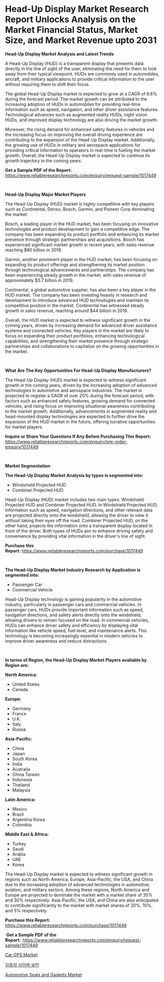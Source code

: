 <p><h1>Head-Up Display Market Research Report Unlocks Analysis on the Market Financial Status, Market Size, and Market Revenue upto 2031</h1></p><p><strong>Head-Up Display Market Analysis and Latest Trends</strong></p>
<p><p>A Head-Up Display (HUD) is a transparent display that presents data directly in the line of sight of the user, eliminating the need for them to look away from their typical viewpoint. HUDs are commonly used in automobiles, aircraft, and military applications to provide critical information to the user without requiring them to shift their focus.</p><p>The global Head-Up Display market is expected to grow at a CAGR of 6.6% during the forecast period. The market growth can be attributed to the increasing adoption of HUDs in automobiles for providing real-time information such as speed, navigation, and other driver assistance features. Technological advances such as augmented reality HUDs, night vision HUDs, and improved display technology are also driving the market growth.</p><p>Moreover, the rising demand for enhanced safety features in vehicles and the increasing focus on improving the overall driving experience are contributing to the expansion of the Head-Up Display market. Additionally, the growing use of HUDs in military and aerospace applications for providing critical information to operators in real-time is fueling the market growth. Overall, the Head-Up Display market is expected to continue its growth trajectory in the coming years.</p></p>
<p><strong>Get a Sample PDF of the Report:&nbsp;</strong> <a href="https://www.reliableresearchreports.com/enquiry/request-sample/1017449">https://www.reliableresearchreports.com/enquiry/request-sample/1017449</a></p>
<p>&nbsp;</p>
<p><strong>Head-Up Display Major Market Players</strong></p>
<p><p>The Head-Up Display (HUD) market is highly competitive with key players such as Continental, Denso, Bosch, Garmin, and Pioneer Corp dominating the market. </p><p>Bosch, a leading player in the HUD market, has been focusing on innovative technologies and product development to gain a competitive edge. The company has been expanding its product portfolio and enhancing its market presence through strategic partnerships and acquisitions. Bosch has experienced significant market growth in recent years, with sales revenue reaching $60 billion in 2019.</p><p>Garmin, another prominent player in the HUD market, has been focusing on expanding its product offerings and strengthening its market position through technological advancements and partnerships. The company has been experiencing steady growth in the market, with sales revenue of approximately $3.7 billion in 2019.</p><p>Continental, a global automotive supplier, has also been a key player in the HUD market. The company has been investing heavily in research and development to introduce advanced HUD technologies and maintain its competitive position in the market. Continental has witnessed steady growth in sales revenue, reaching around $44 billion in 2019.</p><p>Overall, the HUD market is expected to witness significant growth in the coming years, driven by increasing demand for advanced driver assistance systems and connected vehicles. Key players in the market are likely to focus on expanding their product portfolios, enhancing technological capabilities, and strengthening their market presence through strategic partnerships and collaborations to capitalize on the growing opportunities in the market.</p></p>
<p>&nbsp;</p>
<p><strong>What Are The Key Opportunities For Head-Up Display Manufacturers?</strong></p>
<p><p>The Head-Up Display (HUD) market is expected to witness significant growth in the coming years, driven by the increasing adoption of advanced technologies in automotive and aerospace industries. The market is projected to register a CAGR of over 20% during the forecast period, with factors such as enhanced safety features, growing demand for connected vehicles, and rising focus on improving situational awareness contributing to the market growth. Additionally, advancements in augmented reality and head-mounted display technologies are expected to further drive the expansion of the HUD market in the future, offering lucrative opportunities for market players.</p></p>
<p><strong>Inquire or Share Your Questions If Any Before Purchasing This Report:</strong> <a href="https://www.reliableresearchreports.com/enquiry/pre-order-enquiry/1017449">https://www.reliableresearchreports.com/enquiry/pre-order-enquiry/1017449</a></p>
<p>&nbsp;</p>
<p><strong>Market Segmentation</strong></p>
<p><strong>The Head-Up Display Market Analysis by types is segmented into:</strong></p>
<p><ul><li>Windshield Projected HUD</li><li>Combiner Projected HUD</li></ul></p>
<p><p>Head-Up Display (HUD) market includes two main types: Windshield Projected HUD and Combiner Projected HUD. In Windshield Projected HUD, information such as speed, navigation directions, and other relevant data are projected directly onto the windshield, allowing the driver to view it without taking their eyes off the road. Combiner Projected HUD, on the other hand, projects the information onto a transparent display located in front of the driver. Both types of HUDs aim to enhance driving safety and convenience by providing vital information in the driver's line of sight.</p></p>
<p><strong>Purchase this Report:&nbsp;</strong><a href="https://www.reliableresearchreports.com/purchase/1017449">https://www.reliableresearchreports.com/purchase/1017449</a></p>
<p>&nbsp;</p>
<p><strong>The Head-Up Display Market Industry Research by Application is segmented into:</strong></p>
<p><ul><li>Passenger Car</li><li>Commercial Vehicle</li></ul></p>
<p><p>Head-Up Display technology is gaining popularity in the automotive industry, particularly in passenger cars and commercial vehicles. In passenger cars, HUDs provide important information such as speed, navigation directions, and safety alerts directly onto the windshield, allowing drivers to remain focused on the road. In commercial vehicles, HUDs can enhance driver safety and efficiency by displaying vital information like vehicle speed, fuel level, and maintenance alerts. This technology is becoming increasingly essential in modern vehicles to improve driver awareness and reduce distractions.</p></p>
<p>&nbsp;</p>
<p><strong>In terms of Region, the Head-Up Display Market Players available by Region are:</strong></p>
<p>
    <p> <strong> North America: </strong>
        <ul>
            <li>United States</li>
            <li>Canada</li>
        </ul>
        </p> 
    <p> <strong> Europe: </strong>
        <ul>
            <li>Germany</li>
            <li>France</li>
            <li>U.K.</li>
            <li>Italy</li>
            <li>Russia</li>
        </ul>
        </p> 
    <p> <strong> Asia-Pacific: </strong>
        <ul>
            <li>China</li>
            <li>Japan</li>
            <li>South Korea</li>
            <li>India</li>
            <li>Australia</li>
            <li>China Taiwan</li>
            <li>Indonesia</li>
            <li>Thailand</li>
            <li>Malaysia</li>
        </ul>
        </p> 
    <p> <strong> Latin America: </strong>
        <ul>
            <li>Mexico</li>
            <li>Brazil</li>
            <li>Argentina Korea</li>
            <li>Colombia</li>
        </ul>
        </p> 
    <p> <strong> Middle East & Africa: </strong>
        <ul>
            <li>Turkey</li>
            <li>Saudi</li>
            <li>Arabia</li>
            <li>UAE</li>
            <li>Korea</li>
        </ul>
    </p>
    </p>
<p><p>The Head-Up Display market is expected to witness significant growth in regions such as North America, Europe, Asia-Pacific, the USA, and China due to the increasing adoption of advanced technologies in automotive, aviation, and military sectors. Among these regions, North America and Europe are projected to dominate the market with a market share of 35% and 30% respectively. Asia-Pacific, the USA, and China are also anticipated to contribute significantly to the market with market shares of 20%, 10%, and 5% respectively.</p></p>
<p><strong>Purchase this Report: </strong><a href="https://www.reliableresearchreports.com/purchase/1017449">https://www.reliableresearchreports.com/purchase/1017449</a></p>
<p>&nbsp;<strong>Get a Sample PDF of the Report:&nbsp;&nbsp;</strong><a href="https://www.reliableresearchreports.com/enquiry/request-sample/1017449">https://www.reliableresearchreports.com/enquiry/request-sample/1017449</a></p>
<p><strong></strong></p>
<p><p><a href="https://issuu.com/reportprime-2/docs/car-gps-market-size-2030.pptx">Car GPS Market</a></p><p><a href="https://github.com/darrellockm3ytan895656/Market-Research-Report-List-1/blob/main/79802338710.md">자동차 사이버 보안</a></p><p><a href="https://issuu.com/reportprime-2/docs/automotive-seals-and-gaskets-market-size-2030.pptx">Automotive Seals and Gaskets Market</a></p></p>